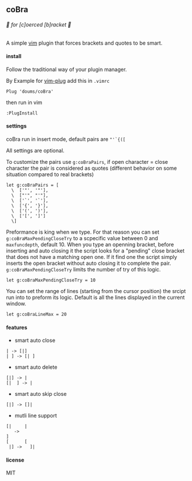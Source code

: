 ## coBra

###### :snake: for [c]oerced [b]racket :snake:

A simple [vim](https://www.vim.org/) plugin that forces brackets and quotes to be smart.

#### install

Follow the traditional way of your plugin manager.

By Example for [vim-plug](https://github.com/junegunn/vim-plug) add this in `.vimrc`
```
Plug 'doums/coBra'
```

then run in vim
```
:PlugInstall
```

#### settings

coBra run in insert mode, default pairs are ```"'`{([```

All settings are optional.

To customize the pairs use `g:coBraPairs`, if open character = close character the pair is considered as quotes (different behavior on some situation compared to real brackets)
```
let g:coBraPairs = [
  \  ['"', '"'],
  \  ["'", "'"],
  \  ['`', '`'],
  \  ['{', '}'],
  \  ['(', ')'],
  \  ['[', ']']
  \]
```

Preformance is king when we type. For that reason you can set `g:coBraMaxPendingCloseTry` to a scpecific value between 0 and `maxfuncdepth`, default 10. When you type an openning bracket, before inserting and auto closing it the script looks for a "pending" close bracket that does not have a matching open one. If it find one the script simply inserts the open bracket without auto closing it to complete the pair. `g:coBraMaxPendingCloseTry` limits the number of try of this logic.
```
let g:coBraMaxPendingCloseTry = 10
```

You can set the range of lines (starting from the cursor position) the srcipt run into to preform its logic. Default is all the lines displayed in the current window.
```
let g:coBraLineMax = 20
```

#### features

* smart auto close
```
| -> [|]
| ] -> [| ]
```
* smart auto delete
```
[|] -> |
[|  ] -> |
```
* smart auto skip close
```
[|] -> []|
```
* mutli line support
```
[|     |
   ->
]
[      [
 |] ->   ]|
```

#### license
MIT
